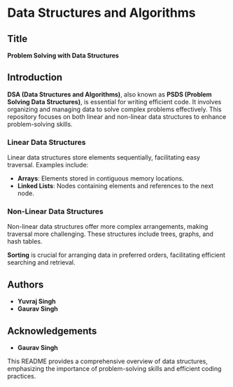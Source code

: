 # Data Structures and Algorithms

## Title
**Problem Solving with Data Structures**

## Introduction
**DSA (Data Structures and Algorithms)**, also known as **PSDS (Problem Solving Data Structures)**, is essential for writing efficient code. It involves organizing and managing data to solve complex problems effectively. This repository focuses on both linear and non-linear data structures to enhance problem-solving skills.

### Linear Data Structures
Linear data structures store elements sequentially, facilitating easy traversal. Examples include:
- **Arrays**: Elements stored in contiguous memory locations.
- **Linked Lists**: Nodes containing elements and references to the next node.

### Non-Linear Data Structures
Non-linear data structures offer more complex arrangements, making traversal more challenging. These structures include trees, graphs, and hash tables.

**Sorting** is crucial for arranging data in preferred orders, facilitating efficient searching and retrieval.

## Authors
- **Yuvraj Singh**
- **Gaurav Singh**

## Acknowledgements
- **Gaurav Singh**

This README provides a comprehensive overview of data structures, emphasizing the importance of problem-solving skills and efficient coding practices.
